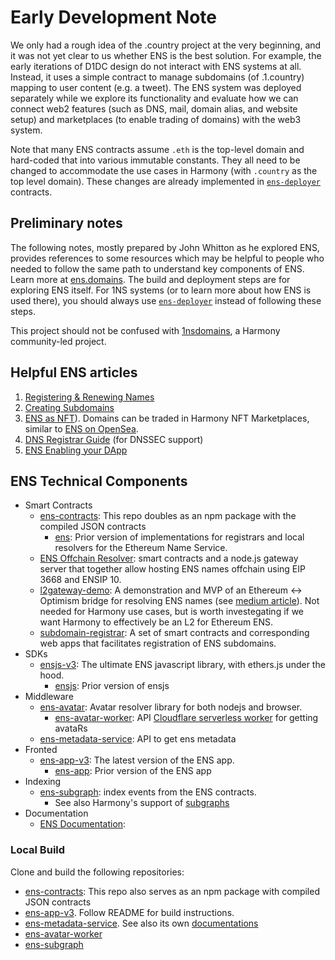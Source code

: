 # Early Development Note

We only had a rough idea of the .country project at the very beginning, and it was not yet clear to us whether ENS is the best solution. For example, the early iterations of D1DC design do not interact with ENS systems at all. Instead, it uses a simple contract to manage subdomains (of .1.country) mapping to user content (e.g. a tweet). The ENS system was deployed separately while we explore its functionality and evaluate how we can connect web2 features (such as DNS, mail, domain alias, and website setup) and marketplaces (to enable trading of domains) with the web3 system. 

Note that many ENS contracts assume `.eth` is the top-level domain and hard-coded that into various immutable constants. They all need to be changed to accommodate the use cases in Harmony (with `.country` as the top level domain). These changes are already implemented in [`ens-deployer`](https://github.com/harmony-one/ens-deployer) contracts.

## Preliminary notes

The following notes, mostly prepared by John Whitton as he explored ENS, provides references to some resources which may be helpful to people who needed to follow the same path to understand key components of ENS. Learn more at [ens.domains](https://ens.domains/). The build and deployment steps are for exploring ENS itself. For 1NS systems (or to learn more about how ENS is used there), you should always use [`ens-deployer`](https://github.com/harmony-one/ens-deployer) instead of following these steps.

This project should not be confused with [1nsdomains](https://github.com/1nsdomains), a Harmony community-led project.

## Helpful ENS articles

1. [Registering & Renewing Names](https://docs.ens.domains/dapp-developer-guide/registering-and-renewing-names)
2. [Creating Subdomains](https://docs.ens.domains/dapp-developer-guide/managing-names#creating-subdomains)
3. [ENS as NFT](https://docs.ens.domains/dapp-developer-guide/ens-as-nft)). Domains can be traded in Harmony NFT Marketplaces, similar to [ENS on OpenSea](https://opensea.io/collection/ens).
4. [DNS Registrar Guide](https://docs.ens.domains/dns-registrar-guide) (for DNSSEC support)
5. [ENS Enabling your DApp](https://docs.ens.domains/dapp-developer-guide/ens-enabling-your-dapp)

## ENS Technical Components

- Smart Contracts
  - [ens-contracts](https://github.com/ensdomains/ens-contracts): This repo doubles as an npm package with the compiled JSON contracts
    - [ens](https://github.com/ensdomains/ens): Prior version of implementations for registrars and local resolvers for the Ethereum Name Service.
  - [ENS Offchain Resolver](https://github.com/ensdomains/offchain-resolver): smart contracts and a node.js gateway server that together allow hosting ENS names offchain using EIP 3668 and ENSIP 10.
  - [l2gateway-demo](https://github.com/ensdomains/l2gateway-demo/): A demonstration and MVP of an Ethereum <-> Optimism bridge for resolving ENS names (see [medium article](https://medium.com/the-ethereum-name-service/mvp-of-ens-on-l2-with-optimism-demo-video-how-to-try-it-yourself-b44c390cbd67)). Not needed for Harmony use cases, but is worth investegating if we want Harmony to effectively be an L2 for Ethereum ENS.
  - [subdomain-registrar](https://github.com/ensdomains/subdomain-registrar): A set of smart contracts and corresponding web apps that facilitates registration of ENS subdomains.
- SDKs
  - [ensjs-v3](https://github.com/ensdomains/ensjs-v3): The ultimate ENS javascript library, with ethers.js under the hood.
    - [ensjs](https://github.com/ensdomains/ensjs): Prior version of ensjs
- Middleware
  - [ens-avatar](https://github.com/ensdomains/ens-avatar): Avatar resolver library for both nodejs and browser.
    - [ens-avatar-worker](https://github.com/ensdomains/ens-avatar-worker): API [Cloudflare serverless worker](https://developers.cloudflare.com/workers/) for getting avataRs
  - [ens-metadata-service](https://github.com/ensdomains/ens-metadata-service): API to get ens metadata
- Fronted
  - [ens-app-v3](https://github.com/ensdomains/ens-app-v3): The latest version of the ENS app.
    - [ens-app](https://github.com/ensdomains/ens-app): Prior version of the ENS app
- Indexing
  - [ens-subgraph](https://github.com/ensdomains/ens-subgraph): index events from the ENS contracts.
    - See also Harmony's support of [subgraphs](https://docs.harmony.one/home/developers/web3-foundations/tutorials/the-graph-subgraphs)
- Documentation
  - [ENS Documentation](https://github.com/ensdomains/docs): 


### Local Build

Clone and build the following repositories:

- [ens-contracts](https://github.com/ensdomains/ens-contracts): This repo also serves as an npm package with compiled JSON contracts
- [ens-app-v3](https://github.com/ensdomains/ens-app-v3). Follow README for build instructions.
- [ens-metadata-service](https://github.com/ensdomains/ens-metadata-service). See also its own [documentations](https://metadata.ens.domains/docs)
- [ens-avatar-worker](https://github.com/ensdomains/ens-avatar-worker)
- [ens-subgraph](https://github.com/ensdomains/ens-subgraph)
